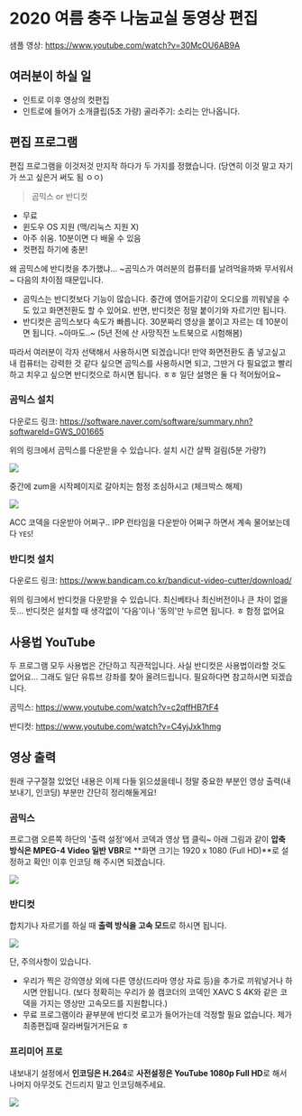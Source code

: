 # 2020 여름 충주 나눔교실 동영상 편집

샘플 영상: <https://www.youtube.com/watch?v=30McOU6AB9A>

## 여러분이 하실 일

* 인트로 이후 영상의 컷편집
* 인트로에 들어가 소개클립(5초 가량) 골라주기: 소리는 안나옵니다.

## 편집 프로그램

편집 프로그램을 이것저것 만지작 하다가 두 가지를 정했습니다. (당연히 이것 말고 자기가 쓰고 싶은거 써도 됨 ㅇㅇ)

> 곰믹스 or 반디컷

* 무료
* 윈도우 OS 지원 (맥/리눅스 지원 X)
* 아주 쉬움. 10분이면 다 배울 수 있음
* 컷편집 하기에 충분!

왜 곰믹스에 반디컷을 추가했냐... ~곰믹스가 여러분의 컴퓨터를 날려먹을까봐 무서워서~ 다음의 차이점 때문입니다.

* 곰믹스는 반디컷보다 기능이 많습니다. 중간에 영어듣기같이 오디오를 끼워넣을 수도 있고 화면전환도 할 수 있어요. 반면, 반디컷은 정말 붙이기와 자르기만 됩니다.
* 반디컷은 곰믹스보다 속도가 빠릅니다. 30분짜리 영상을 붙이고 자르는 데 10분이면 됩니다. ~아마도..~ (5년 전에 산 사망직전 노트북으로 시험해봄)

따라서 여러분이 각자 선택해서 사용하시면 되겠습니다! 만약 화면전환도 좀 넣고싶고 내 컴퓨터는 강력한 것 같다 싶으면 곰믹스를 사용하시면 되고, 그딴거 다 필요없고 빨리하고 치우고 싶으면 반디컷으로 하시면 됩니다. ㅎㅎ 일단 설명은 둘 다 적어뒀어요~

### 곰믹스 설치

다운로드 링크: <https://software.naver.com/software/summary.nhn?softwareId=GWS_001665>

위의 링크에서 곰믹스를 다운받을 수 있습니다. 설치 시간 살짝 걸림(5분 가량?)

![](Figures/Install_1.png)

중간에 zum을 시작페이지로 갈아치는 함정 조심하시고 (체크박스 해제)

![](Figures/Install_2.png)

ACC 코덱을 다운받아 어쩌구.. IPP 런타임을 다운받아 어쩌구 하면서 계속 물어보는데 다 `YES`!

### 반디컷 설치

다운로드 링크: <https://www.bandicam.co.kr/bandicut-video-cutter/download/>

위의 링크에서 반디컷을 다운받을 수 있습니다. 최신베타나 최신버전이나 큰 차이 없을듯... 반디컷은 설치할 때 생각없이 '다음'이나 '동의'만 누르면 됩니다. ㅎ 함정 없어요

## 사용법 YouTube

두 프로그램 모두 사용법은 간단하고 직관적입니다. 사실 반디컷은 사용법이라할 것도 없어요... 그래도 일단 유튜브 강좌를 찾아 올려드립니다. 필요하다면 참고하시면 되겠습니다.

곰믹스: <https://www.youtube.com/watch?v=c2qffHB7tF4>

반디컷: <https://www.youtube.com/watch?v=C4yjJxk1hmg>

## 영상 출력

원래 구구절절 있었던 내용은 이제 다들 읽으셨을테니 정말 중요한 부분인 영상 출력(내보내기, 인코딩) 부분만 간단히 정리해둘게요!

### 곰믹스

프로그램 오른쪽 하단의 '출력 설정'에서 코덱과 영상 탭 클릭~ 아래 그림과 같이 **압축 방식은 MPEG-4 Video 일반 VBR**로 **화면 크기는 1920 x 1080 (Full HD)**로 설정하고 확인! 이후 인코딩 해 주시면 되겠습니다.

![](Figures/GomMix_Out.png)

### 반디컷

합치기나 자르기를 하실 때 **출력 방식을 고속 모드**로 하시면 됩니다.

![](Figures/BandiCut_Out.png)

단, 주의사항이 있습니다.

* 우리가 찍은 강의영상 외에 다른 영상(드라마 영상 자료 등)을 추가로 끼워넣거나 하시면 안됩니다. (보다 정확히는 우리가 쓸 캠코더의 코덱인 XAVC S 4K와 같은 코덱을 가지는 영상만 고속모드를 지원합니다.)
* 무료 프로그램이라 끝부분에 반디컷 로고가 들어가는데 걱정할 필요 없습니다. 제가 최종편집때 잘라버릴거거든요 ㅎ

### 프리미어 프로

내보내기 설정에서 **인코딩은 H.264**로 **사전설정은 YouTube 1080p Full HD**로 해서 나머지 아무것도 건드리지 말고 인코딩해주세요.

![](Figures/PrPro_Out.png)